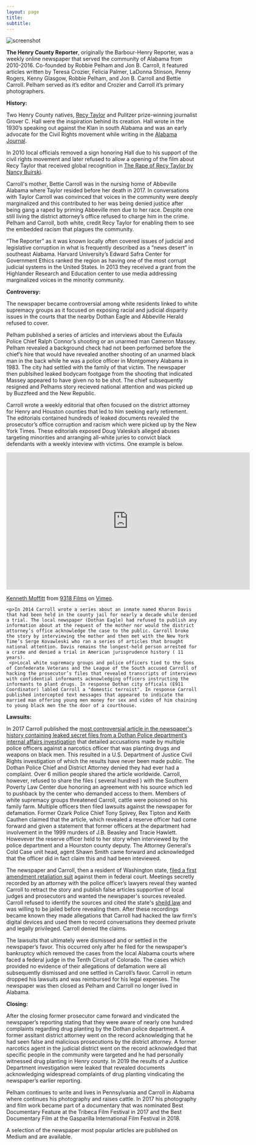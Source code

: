 ```yaml
---
layout: page
title: 
subtitle: 
---
```


<img src="https://henrycountyreporter.s3.ap-northeast-2.amazonaws.com/home-bg.jpg" alt="screenshot">

<strong>The Henry County Reporter</strong>, originally the Barbour-Henry Reporter, was a weekly online newspaper that served the community of Alabama from 2010-2016. Co-founded by Robbie Pelham and Jon B. Carroll, it featured articles written by Teresa Crozier, Felicia Palmer, LaDonna Stinson, Penny Rogers, Kenny Glasgow, Robbie Pelham, and Jon B. Carroll and Bettie Carroll. Pelham served as it’s editor and Crozier and Carroll it’s primary photographers.
<p>
 <strong> History:</strong>
 <p>
Two Henry County natives, <a href="https://en.wikipedia.org/wiki/Recy_Taylor"> Recy Taylor</a> and Pulitzer prize-winning journalist Grover C. Hall were the inspiration behind its creation. Hall wrote in the 1930’s speaking out against the Klan in south Alabama and was an early advocate for the Civil Rights movement while writing in the <a href="https://www.newspapers.com/title_7946/alabama_journal/">Alabama Journal</a>. 

In 2010 local officials removed a sign honoring Hall due to his support of the civil rights movement and later refused to allow a opening of the film about Recy Taylor that received global recognition in <a href="https://www.therapeofrecytaylor.com">The Rape of Recy Taylor by Nancy Buirski</a>. 

<p> Carroll's mother, Bettie Carroll was in the nursing home of Abbeville Alabama where Taylor resided before her death in 2017. In conversations with Taylor Carroll was convinced that voices in the community were deeply marginalized and this contributed to her was being denied justice after being gang a raped by priming Abbeville men due to her race. Despite one still living the district attorney’s office refused to charge him in the crime. Pelham and Carroll, both white, credit Recy Taylor for enabling them to see the embedded racism that plagues the community.
 
<p>“The Reporter” as it was known locally often covered issues of judicial and legislative corruption in what is frequently described as a “news desert” in southeast Alabama. 
Harvard University’s Edward Safra Center for Government Ethics ranked the region as having one of the most corrupt judicial systems in the United States.
In 2013 they received a grant from the Highlander Research and Education center to use media addressing marginalized voices in the minority community.
 <p>
  <strong> Controversy:</strong>
  <p>
The newspaper became controversial among white residents linked to white supremacy groups as it focused on exposing racial and judicial disparity issues in the courts that the nearby Dothan Eagle and Abbeville Herald refused to cover. 
  <p>Pelham published a series of articles and interviews about the Eufaula Police Chief Ralph Connor’s shooting or an unarmed man Cameron Massey. Pelham revealed a background check had not been performed before the chief’s hire that would have revealed another shooting of an unarmed black man in the back while he was a police officer in Montgomery Alabama in 1983. The city had settled with the family of that victim. 
The newspaper then publsihed leaked bodycam footgage from the shooting that indicated Massey appeared to have given no to be shot. The chief subsequently resigned and Pelhams story recieved national attention and was picked up by Buzzfeed and the New Republic.
   <p>
   Carroll wrote a weekly editorial that often focused on the district attorney for Henry and Houston counties that led to him seeking early retirement. The editorials contained hundreds of leaked documents revealed the prosecutor’s office corruption and racism which were picked up by the New York Times. These editorials exposed Doug Valeska’s alleged abuses targeting minorities and arranging all-white juries to convict black defendants with a weekly inteview with victims. One example is below.
    <p>
   <iframe src="https://player.vimeo.com/video/358659754?title=0&byline=0&portrait=0" width="640" height="360" frameborder="0" allow="autoplay; fullscreen" allowfullscreen></iframe>
<p><a href="https://vimeo.com/358659754">Kenneth Moffitt</a> from <a href="https://vimeo.com/jonbcarroll">9318 Films</a> on <a href="https://vimeo.com">Vimeo</a>.</p>
     <p>
    
    <p>In 2014 Carroll wrote a series about an inmate named Kharon Davis that had been held in the county jail for nearly a decade while denied a trial. The local newspaper (Dothan Eagle) had refused to publish any information about at the request of the mother nor would the district attorney’s office acknowledge the case to the public. Carroll broke the story by interviewing the mother and then met with the New York Time’s Serge Kovawleski who ran a series of articles that brought national attention. Davis remains the longest-held person arrested for a crime and denied a trial in American jurisprudence history ( 11 years). 
     <p>Local white supremacy groups and police officers tied to the Sons of Confederate Veterans and the League of the South accused Carroll of hacking the prosecutor’s files that revealed transcripts of interviews with confidential informants acknowledging officers instructing the informants to plant drugs. In response Dothan city officals (E911 Coordinator) labled Carroll a "domestic terroist". In response Carroll published intercepted text messages that appeared to indicate the married man offering young men money for sex and video of him chaining to young black men the the door of a courthouse.
      
   <p>   
  <strong> Lawsuits:</strong>
 <p>
In 2017 Carroll published the <a href="https://medium.com/@jonbcarroll/leaked-documents-reveal-dothan-police-department-alleged-to-have-planted-drugs-f89109dc196e">most controversial article in the newspaper's history containing leaked secret files from a Dothan Police department’s internal affairs investigation</a> that detailed accusations made by multiple police officers against a narcotics officer that was planting drugs and weapons on black men. This resulted in a U.S. Department of Justice Civil Rights investigation of which the results have never been made public. The Dothan Police Chief and District Attorney denied they had ever had a complaint. Over 6 million people shared the article worldwide. Carroll, however, refused to share the files ( several hundred ) with the Southern Poverty Law Center due honoring an agreement with his source which led to pushback by the center who demanded access to them. Members of white supremacy groups threatened Carroll, cattle were poisoned on his family farm. Multiple officers then filed lawsuits against the newspaper for defamation. Former Ozark Police Chief Tony Spivey, Rex Tipton and Keith Cauthen claimed that the article, which revealed a reserve officer had come forward and given a statement that former officers at the department had involvement in the 1999 murders of J.B. Beasley and Tracie Hawlett.
 Howevever the reserve officer held to her story when interviewed by the police department and a Hourston county deputy. The Attorney General's Cold Case unit head, agent Shawn Smith came forward and acknowledged that the officer did in fact claim this and had been inteviewed.
 
 <p>The newspaper and Carroll, then a resident of Washington state, <a href="https://www.courtlistener.com/docket/16259833/7/1/carroll-v-white/"> filed a first amendment retaliation suit</a> against them in federal court. Meetings secretly recorded by an attorney with the police officer’s lawyers reveal they wanted Carroll to retract the story and publish false articles supportive of local judges and prosecutors and wanted the newspaper's sources revealed. Carroll refused to identify the sources and cited the state's <a href="https://www.rcfp.org/privilege-compendium/alabama/">sheild law</a> and was willing to be jailed before revealing them. After these recordings became known they made allegations that Carroll had hacked the law firm's digital devices and used them to record conversations they deemed private and legally privileged. Carroll denied the claims.
 <p>
The lawsuits that ultimately were dismissed and or settled in the newspaper’s favor. This occurred only after he filed for the newspaper’s bankruptcy which removed the cases from the local Alabama courts where faced a federal judge in the Tenth Circuit of Colorado. The cases which provided no evidence of their allegations of defamation were all subsequently dismissed and one settled in Carroll’s favor. Carroll in return dropped his lawsuits and was reimbursed for his legal expenses. The newspaper was then closed as Pelham and Carroll no longer lived in Alabama.
  <p>
   <strong> Closing:</strong>
<p>After the closing former prosecutor came forward and vindicated the newspaper’s reporting stating that they were aware of nearly one hundred complaints regarding drug planting by the Dothan police department. A former assitant district attorney went on the record acknowledging that he had seen false and malicious prosecutions by the district attorney. A former narcotics agent in the judicial district went on the record acknowledged that specific people in the community were targeted and he had personally witnessed drug planting in Henry county.
In 2019 the results of a Justice Department investigation were leaked that revealed documents acknowledging widespread complaints of drug planting vindicating the newspaper’s earlier reporting.
 <p>
Pelham continues to write and lives in Pennsylvania and Carroll in Alabama where continues his photography and raises cattle. In 2017 his photography and film work became part of a documentary that was nominated Best Documentary Feature at the Tribeca Film Festival in 2017 and the Best Documentary Film at the Gasparilla International Film Festival in 2018. 
 
 <p> A selection of the newspaper most popular articles are published on Medium and are available.

